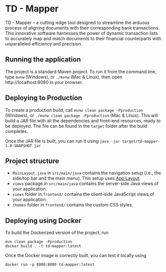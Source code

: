 # TD - Mapper

TD - Mapper – a cutting-edge tool designed to streamline the arduous process of aligning documents with their corresponding bank transactions. This innovative software harnesses the power of dynamic transaction lists to accurately map and match documents to their financial counterparts with unparalleled efficiency and precision.

## Running the application

The project is a standard Maven project. To run it from the command line,
type `mvnw` (Windows), or `./mvnw` (Mac & Linux), then open
http://localhost:8080 in your browser.

## Deploying to Production

To create a production build, call `mvnw clean package -Pproduction` (Windows),
or `./mvnw clean package -Pproduction` (Mac & Linux).
This will build a JAR file with all the dependencies and front-end resources,
ready to be deployed. The file can be found in the `target` folder after the build completes.

Once the JAR file is built, you can run it using
`java -jar target/td-mapper-1.0-SNAPSHOT.jar`

## Project structure

- `MainLayout.java` in `src/main/java` contains the navigation setup (i.e., the
  side/top bar and the main menu). This setup uses
  [App Layout](https://vaadin.com/docs/components/app-layout).
- `views` package in `src/main/java` contains the server-side Java views of your application.
- `views` folder in `frontend/` contains the client-side JavaScript views of your application.
- `themes` folder in `frontend/` contains the custom CSS styles.

## Deploying using Docker

To build the Dockerized version of the project, run

```
mvn clean package -Pproduction
docker build . -t td-mapper:latest
```

Once the Docker image is correctly built, you can test it locally using

```
docker run -p 8080:8080 td-mapper:latest
```
